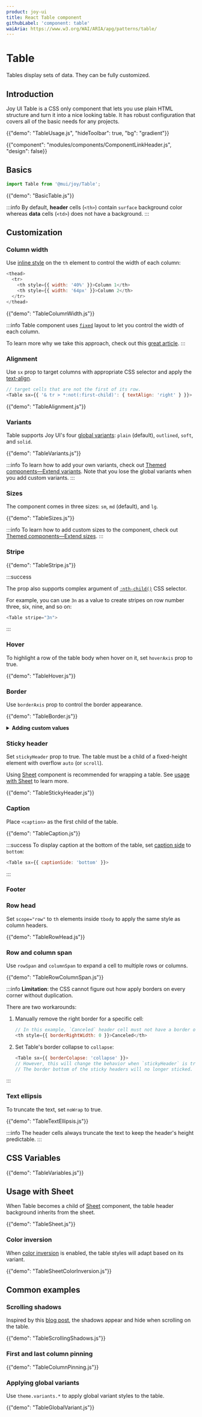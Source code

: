 ```yaml
---
product: joy-ui
title: React Table component
githubLabel: 'component: table'
waiAria: https://www.w3.org/WAI/ARIA/apg/patterns/table/
---
```


# Table

<p class="description">Tables display sets of data. They can be fully customized.</p>

## Introduction

Joy UI Table is a CSS only component that lets you use plain HTML structure and turn it into a nice looking table. It has robust configuration that covers all of the basic needs for any projects.

{{"demo": "TableUsage.js", "hideToolbar": true, "bg": "gradient"}}

{{"component": "modules/components/ComponentLinkHeader.js", "design": false}}

## Basics

```jsx
import Table from '@mui/joy/Table';
```

{{"demo": "BasicTable.js"}}

:::info
By default, **header** cells (`<th>`) contain `surface` background color whereas **data** cells (`<td>`) does not have a background.
:::

## Customization

### Column width

Use [inline style](https://reactjs.org/docs/dom-elements.html#style) on the `th` element to control the width of each column:

```js
<thead>
  <tr>
    <th style={{ width: '40%' }}>Column 1</th>
    <th style={{ width: '64px' }}>Column 2</th>
  </tr>
</thead>
```

{{"demo": "TableColumnWidth.js"}}

:::info
Table component uses [`fixed`](https://developer.mozilla.org/en-US/docs/Web/CSS/table-layout) layout to let you control the width of each column.

To learn more why we take this approach, check out this [great article](https://css-tricks.com/fixing-tables-long-strings/).
:::

### Alignment

Use `sx` prop to target columns with appropriate CSS selector and apply the [text-align](https://developer.mozilla.org/en-US/docs/Web/CSS/text-align).

```js
// target cells that are not the first of its row.
<Table sx={{ '& tr > *:not(:first-child)': { textAlign: 'right' } }}>
```

{{"demo": "TableAlignment.js"}}

### Variants

Table supports Joy UI's four [global variants](/joy-ui/main-features/global-variants/): `plain` (default), `outlined`, `soft`, and `solid`.

{{"demo": "TableVariants.js"}}

:::info
To learn how to add your own variants, check out [Themed components—Extend variants](/joy-ui/customization/themed-components/#extend-variants).
Note that you lose the global variants when you add custom variants.
:::

### Sizes

The component comes in three sizes: `sm`, `md` (default), and `lg`.

{{"demo": "TableSizes.js"}}

:::info
To learn how to add custom sizes to the component, check out [Themed components—Extend sizes](/joy-ui/customization/themed-components/#extend-sizes).
:::

### Stripe

{{"demo": "TableStripe.js"}}

:::success

The prop also supports complex argument of [`:nth-child()`](https://developer.mozilla.org/en-US/docs/Web/CSS/:nth-child#syntax) CSS selector.

For example, you can use `3n` as a value to create stripes on row number three, six, nine, and so on:

```js
<Table stripe="3n">
```

:::

### Hover

To highlight a row of the table body when hover on it, set `hoverAxis` prop to true.

{{"demo": "TableHover.js"}}

### Border

Use `borderAxis` prop to control the border appearance.

{{"demo": "TableBorder.js"}}

<details>
<summary><b>Adding custom values</b></summary>

Customize the table theme based on `borderAxis` prop using [`extendTheme()`](/joy-ui/customization/themed-components/#change-styles-based-on-props) function.

```js
import { CssVarsProvider, extendTheme } from '@mui/joy/styles';

const theme = extendTheme({
  components: {
    JoyTable: {
      styleOverrides: {
        root: ({ ownerState }) => ({
          ...(ownerState.borderAxis === 'header' && {
            '& thead th:not([colspan])': {
              border: '2px solid var(--TableCell-borderColor)',
            },
          }),
        });
      }
    }
  }
})

<CssVarsProvider theme={theme}>…</CssVarsProvider>
```

For **TypeScript**, you have to add the new values via module augmentation:

```ts
// this could be any file that's included in your tsconfig.json
declare module '@mui/joy/Table' {
  interface TablePropsBorderAxisOverrides {
    header: true;
  }
}
```

</details>

### Sticky header

Set `stickyHeader` prop to true. The table must be a child of a fixed-height element with overflow `auto` (or `scroll`).

Using [Sheet](/joy-ui/react-sheet/) component is recommended for wrapping a table. See [usage with Sheet](#usage-with-sheet) to learn more.

{{"demo": "TableStickyHeader.js"}}

### Caption

Place `<caption>` as the first child of the table.

{{"demo": "TableCaption.js"}}

:::success
To display caption at the bottom of the table, set [caption side](https://developer.mozilla.org/en-US/docs/Web/CSS/caption-side) to `bottom`:

```js
<Table sx={{ captionSide: 'bottom' }}>
```

:::

### Footer

### Row head

Set `scope="row"` to `th` elements inside `tbody` to apply the same style as column headers.

{{"demo": "TableRowHead.js"}}

### Row and column span

Use `rowSpan` and `columnSpan` to expand a cell to multiple rows or columns.

{{"demo": "TableRowColumnSpan.js"}}

:::info
**Limitation**: the CSS cannot figure out how apply borders on every corner without duplication.

There are two workarounds:

1. Manually remove the right border for a specific cell:

   ```js
   // In this example, `Canceled` header cell must not have a border on the right.
   <th style={{ borderRightWidth: 0 }}>Canceled</th>
   ```

2. Set Table's border collapse to `collapse`:

   ```js
   <Table sx={{ borderColapse: 'collapse' }}>
   // However, this will change the behavior when `stickyHeader` is true.
   // The border bottom of the sticky headers will no longer sticked.
   ```

:::

### Text ellipsis

To truncate the text, set `noWrap` to true.

{{"demo": "TableTextEllipsis.js"}}

:::info
The header cells always truncate the text to keep the header's height predictable.
:::

## CSS Variables

{{"demo": "TableVariables.js"}}

## Usage with Sheet

When Table becomes a child of [Sheet](/joy-ui/react-sheet/) component, the table header background inherits from the sheet.

{{"demo": "TableSheet.js"}}

### Color inversion

When [color inversion](/joy-ui/main-features/color-inversion/) is enabled, the table styles will adapt based on its variant.

{{"demo": "TableSheetColorInversion.js"}}

## Common examples

### Scrolling shadows

Inspired by this [blog post](https://lea.verou.me/2012/04/background-attachment-local/), the shadows appear and hide when scrolling on the table.

{{"demo": "TableScrollingShadows.js"}}

### First and last column pinning

{{"demo": "TableColumnPinning.js"}}

### Applying global variants

Use `theme.variants.*` to apply global variant styles to the table.

{{"demo": "TableGlobalVariant.js"}}
